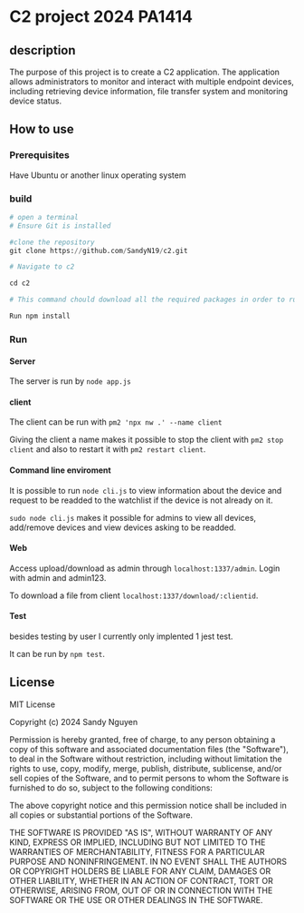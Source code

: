 # C2 project 2024 PA1414

## description

The purpose of this project is to create a C2 application. The application allows administrators to monitor and interact with multiple endpoint devices, including retrieving device information, file transfer system and monitoring device status. 

## How to use

### Prerequisites

Have Ubuntu or another linux operating system 


### build

```py
# open a terminal
# Ensure Git is installed

#clone the repository
git clone https://github.com/SandyN19/c2.git

# Navigate to c2

cd c2

# This command chould download all the required packages in order to run this program.

Run npm install

```
### Run

#### Server

The server is run by `node app.js`

#### client

The client can be run with `pm2 'npx nw .' --name client`

Giving the client a name makes it possible to stop the client with `pm2 stop client` and also to restart it with `pm2 restart client`.

#### Command line enviroment

It is possible to run `node cli.js` to view information about the device and request to be readded to the watchlist if the device is not already on it. 

`sudo node cli.js` makes it possible for admins to view all devices, add/remove devices and view devices asking to be readded.

#### Web

Access upload/download as admin through `localhost:1337/admin`.
Login with admin and admin123.

To download a file from client `localhost:1337/download/:clientid`.

#### Test

besides testing by user I currently only implented 1 jest test.

It can be run by `npm test`.

## License

MIT License

Copyright (c) 2024 Sandy Nguyen

Permission is hereby granted, free of charge, to any person obtaining a copy
of this software and associated documentation files (the "Software"), to deal
in the Software without restriction, including without limitation the rights
to use, copy, modify, merge, publish, distribute, sublicense, and/or sell
copies of the Software, and to permit persons to whom the Software is
furnished to do so, subject to the following conditions:

The above copyright notice and this permission notice shall be included in all
copies or substantial portions of the Software.

THE SOFTWARE IS PROVIDED "AS IS", WITHOUT WARRANTY OF ANY KIND, EXPRESS OR
IMPLIED, INCLUDING BUT NOT LIMITED TO THE WARRANTIES OF MERCHANTABILITY,
FITNESS FOR A PARTICULAR PURPOSE AND NONINFRINGEMENT. IN NO EVENT SHALL THE
AUTHORS OR COPYRIGHT HOLDERS BE LIABLE FOR ANY CLAIM, DAMAGES OR OTHER
LIABILITY, WHETHER IN AN ACTION OF CONTRACT, TORT OR OTHERWISE, ARISING FROM,
OUT OF OR IN CONNECTION WITH THE SOFTWARE OR THE USE OR OTHER DEALINGS IN THE
SOFTWARE.